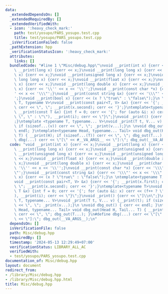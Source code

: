 ```yaml
---
data:
  _extendedDependsOn: []
  _extendedRequiredBy: []
  _extendedVerifiedWith:
  - icon: ':heavy_check_mark:'
    path: test/yosupo/PARS_yosupo.test.cpp
    title: test/yosupo/PARS_yosupo.test.cpp
  _isVerificationFailed: false
  _pathExtension: hpp
  _verificationStatusIcon: ':heavy_check_mark:'
  attributes:
    links: []
  bundledCode: "#line 1 \"Misc/debug.hpp\"\nvoid __print(int x) {cerr << x;}\nvoid\
    \ __print(long x) {cerr << x;}\nvoid __print(long long x) {cerr << x;}\nvoid __print(unsigned\
    \ x) {cerr << x;}\nvoid __print(unsigned long x) {cerr << x;}\nvoid __print(unsigned\
    \ long long x) {cerr << x;}\nvoid __print(float x) {cerr << x;}\nvoid __print(double\
    \ x) {cerr << x;}\nvoid __print(long double x) {cerr << x;}\nvoid __print(char\
    \ x) {cerr << '\\'' << x << '\\'';}\nvoid __print(const char *x) {cerr << '\\\"\
    ' << x << '\\\"';}\nvoid __print(const string &x) {cerr << '\\\"' << x << '\\\"\
    ';}\nvoid __print(bool x) {cerr << (x ? \"true\" : \"false\");}\n \ntemplate<typename\
    \ T, typename V>\nvoid __print(const pair<T, V> &x) {cerr << '{'; __print(x.first);\
    \ cerr << \", \"; __print(x.second); cerr << '}';}\ntemplate<typename T>\nvoid\
    \ __print(const T &x) {int f = 0; cerr << '{'; for (auto &i: x) cerr << (f++ ?\
    \ \", \" : \"\"), __print(i); cerr << \"}\";}\nvoid _print() {cerr << \"]\\n\"\
    ;}\ntemplate <typename T, typename... V>\nvoid _print(T t, V... v) {__print(t);\
    \ if (sizeof...(v)) cerr << \", \"; _print(v...);}\n \nvoid dbg_out() { cerr <<\
    \ endl; }\ntemplate<typename Head, typename... Tail> void dbg_out(Head H, Tail...\
    \ T) { __print(H); if (sizeof...(T)) cerr << \", \"; dbg_out(T...); }\n#define\
    \ dbg(...) cerr << \"[\" << #__VA_ARGS__ << \"]:\"; dbg_out(__VA_ARGS__);\n"
  code: "void __print(int x) {cerr << x;}\nvoid __print(long x) {cerr << x;}\nvoid\
    \ __print(long long x) {cerr << x;}\nvoid __print(unsigned x) {cerr << x;}\nvoid\
    \ __print(unsigned long x) {cerr << x;}\nvoid __print(unsigned long long x) {cerr\
    \ << x;}\nvoid __print(float x) {cerr << x;}\nvoid __print(double x) {cerr <<\
    \ x;}\nvoid __print(long double x) {cerr << x;}\nvoid __print(char x) {cerr <<\
    \ '\\'' << x << '\\'';}\nvoid __print(const char *x) {cerr << '\\\"' << x << '\\\
    \"';}\nvoid __print(const string &x) {cerr << '\\\"' << x << '\\\"';}\nvoid __print(bool\
    \ x) {cerr << (x ? \"true\" : \"false\");}\n \ntemplate<typename T, typename V>\n\
    void __print(const pair<T, V> &x) {cerr << '{'; __print(x.first); cerr << \",\
    \ \"; __print(x.second); cerr << '}';}\ntemplate<typename T>\nvoid __print(const\
    \ T &x) {int f = 0; cerr << '{'; for (auto &i: x) cerr << (f++ ? \", \" : \"\"\
    ), __print(i); cerr << \"}\";}\nvoid _print() {cerr << \"]\\n\";}\ntemplate <typename\
    \ T, typename... V>\nvoid _print(T t, V... v) {__print(t); if (sizeof...(v)) cerr\
    \ << \", \"; _print(v...);}\n \nvoid dbg_out() { cerr << endl; }\ntemplate<typename\
    \ Head, typename... Tail> void dbg_out(Head H, Tail... T) { __print(H); if (sizeof...(T))\
    \ cerr << \", \"; dbg_out(T...); }\n#define dbg(...) cerr << \"[\" << #__VA_ARGS__\
    \ << \"]:\"; dbg_out(__VA_ARGS__);\n"
  dependsOn: []
  isVerificationFile: false
  path: Misc/debug.hpp
  requiredBy: []
  timestamp: '2024-05-13 12:29:49+07:00'
  verificationStatus: LIBRARY_ALL_AC
  verifiedWith:
  - test/yosupo/PARS_yosupo.test.cpp
documentation_of: Misc/debug.hpp
layout: document
redirect_from:
- /library/Misc/debug.hpp
- /library/Misc/debug.hpp.html
title: Misc/debug.hpp
---
```

